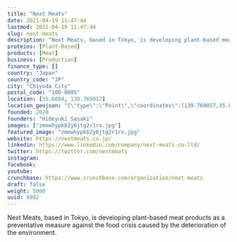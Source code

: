 ```yaml
---
title: "Next Meats"
date: 2021-04-19 11:47:44
lastmod: 2021-04-19 11:47:44
slug: next-meats
description: "Next Meats, based in Tokyo, is developing plant-based meat products as a preventative measure against the food crisis caused by the deterioration of the environment."
proteins: [Plant-Based]
products: [Meat]
business: [Production]
finance_type: []
country: "Japan"
country_code: "JP"
city: "Chiyoda City"
postal_code: "100-0005"
location: [35.6804, 139.769017]
location_geojson: "{\"type\":\"Point\",\"coordinates\":[139.769017,35.6804]}"
founded: 2020
founders: "Hideyuki Sasaki"
images: ["zmnwhypkb2y6jtg2r1rx.jpg"]
featured_image: "zmnwhypkb2y6jtg2r1rx.jpg"
website: https://nextmeats.co.jp/
linkedin: https://www.linkedin.com/company/next-meats-co-ltd/
twitter: https://twitter.com/nextmeats
instagram: 
facebook: 
youtube: 
crunchbase: https://www.crunchbase.com/organization/next-meats
draft: false
weight: 5000
uuid: 8802
---
```

Next Meats, based in Tokyo, is developing plant-based meat products as a preventative measure against the food crisis caused by the deterioration of the environment.
